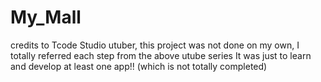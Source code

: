 # My_Mall

credits to Tcode Studio utuber, this project was not done on my own, I totally referred each step from the above utube series
It was just to learn and develop at least one app!! (which is not totally completed)
